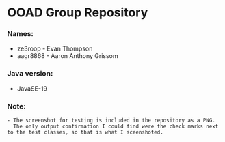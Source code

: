 # OOAD Group Repository
### Names: 
  - ze3roop - Evan Thompson  
  - aagr8868 - Aaron Anthony Grissom

### Java version:
  - JavaSE-19
  
### Note:
	- The screenshot for testing is included in the repository as a PNG. 
	  The only output confirmation I could find were the check marks next to the test classes, so that is what I sceenshoted. 
